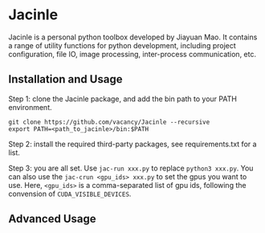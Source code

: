 # Jacinle
Jacinle is a personal python toolbox developed by Jiayuan Mao.
It contains a range of utility functions for python development,
including project configuration, file IO, image processing, inter-process communication, etc.

## Installation and Usage
Step 1: clone the Jacinle package, and add the bin path to your PATH environment.
```
git clone https://github.com/vacancy/Jacinle --recursive
export PATH=<path_to_jacinle>/bin:$PATH
```

Step 2: install the required third-party packages, see requirements.txt for a list.

Step 3: you are all set. Use `jac-run xxx.py` to replace `python3 xxx.py`. You can also use the
`jac-crun <gpu_ids> xxx.py` to set the gpus you want to use. Here, `<gpu_ids>` is a comma-separated list of
gpu ids, following the convension of `CUDA_VISIBLE_DEVICES`.


## Advanced Usage

